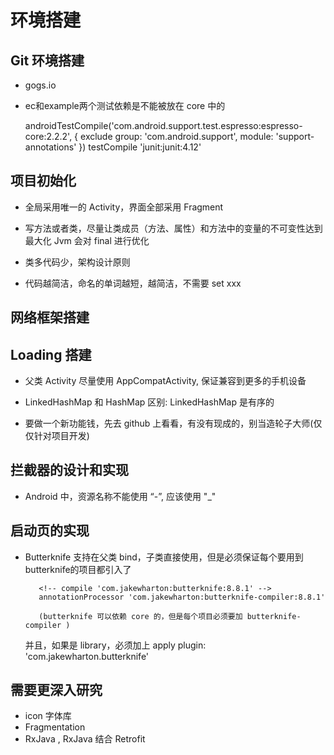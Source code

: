 # 环境搭建

## Git 环境搭建

* gogs.io
* ec和example两个测试依赖是不能被放在 core 中的

    androidTestCompile('com.android.support.test.espresso:espresso-core:2.2.2', {
            exclude group: 'com.android.support', module: 'support-annotations'
        })
        testCompile 'junit:junit:4.12'


## 项目初始化

* 全局采用唯一的 Activity，界面全部采用 Fragment

* 写方法或者类，尽量让类成员（方法、属性）和方法中的变量的不可变性达到最大化
    Jvm 会对 final 进行优化

* 类多代码少，架构设计原则

* 代码越简洁，命名的单词越短，越简洁，不需要 set xxx


## 网络框架搭建


## Loading 搭建

* 父类 Activity 尽量使用 AppCompatActivity, 保证兼容到更多的手机设备

* LinkedHashMap 和 HashMap 区别: LinkedHashMap 是有序的

* 要做一个新功能钱，先去 github 上看看，有没有现成的，别当造轮子大师(仅仅针对项目开发)

## 拦截器的设计和实现

* Android 中，资源名称不能使用 “-”, 应该使用 "_"

## 启动页的实现

* Butterknife 支持在父类 bind，子类直接使用，但是必须保证每个要用到butterknife的项目都引入了 

         <!-- compile 'com.jakewharton:butterknife:8.8.1' -->
         annotationProcessor 'com.jakewharton:butterknife-compiler:8.8.1'
         
         (butterknife 可以依赖 core 的，但是每个项目必须要加 butterknife-compiler )
     
     并且，如果是 library，必须加上 apply plugin: 'com.jakewharton.butterknife'
     

## 需要更深入研究

* icon 字体库
* Fragmentation
* RxJava , RxJava 结合 Retrofit

